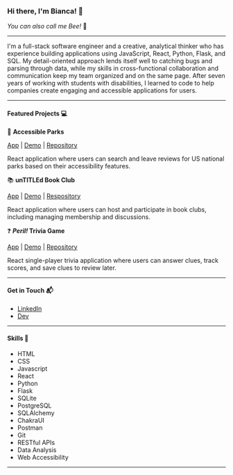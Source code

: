 ### Hi there, I'm Bianca! 👋
*You can also call me Bee!* 🐝

---

I'm a full-stack software engineer and a creative, analytical thinker who has experience building applications using JavaScript, React, Python, Flask, and SQL. My detail-oriented approach lends itself well to catching bugs and parsing through data, while my skills in cross-functional collaboration and communication keep my team organized and on the same page. After seven years of working with students with disabilities, I learned to code to help companies create engaging and accessible applications for users.

---

#### Featured Projects 💻

🌳 **Accessible Parks**

[App](https://parks.baspin.dev) | [Demo](https://youtu.be/YliakGRUHVQ) | [Repository](https://github.com/baspin94/accessible-parks)

React application where users can search and leave reviews for US national parks based on their accessibility features.

📚 **unTITLEd Book Club**

[App](https://books.baspin.dev) | [Demo](https://youtu.be/oCV13-03smg) | [Respository](https://github.com/baspin94/project-untitled)

React application where users can host and participate in book clubs, including managing membership and discussions.

❓ ***Peril!* Trivia Game**

[App](https://peril-trivia.netlify.app/) | [Demo](https://youtu.be/zTCw-kD6Fe4) | [Repository](https://github.com/baspin94/Trivia-Game)

React single-player trivia application where users can answer clues, track scores, and save clues to review later.

---

#### Get in Touch 📬
- [LinkedIn](https://www.linkedin.com/in/bmaspin42/)
- [Dev](https://dev.to/baspin94)

---

#### Skills 💪

- HTML
- CSS
- Javascript
- React
- Python
- Flask
- SQLite
- PostgreSQL
- SQLAlchemy
- ChakraUI
- Postman
- Git
- RESTful APIs
- Data Analysis
- Web Accessibility

---

          
          
          
          
          
          
          
          
          
          
          
          
          
          
          


<!--
**baspin94/baspin94** is a ✨ _special_ ✨ repository because its `README.md` (this file) appears on your GitHub profile.

Here are some ideas to get you started:

- 🔭 I’m currently working on ...
- 🌱 I’m currently learning ...
- 👯 I’m looking to collaborate on ...
- 🤔 I’m looking for help with ...
- 💬 Ask me about ...
- 📫 How to reach me: ...
- 😄 Pronouns: ...
- ⚡ Fun fact: ...
-->
